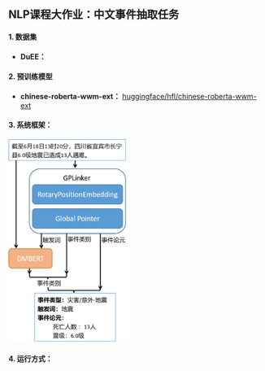 ## NLP课程大作业：中文事件抽取任务

#### 1. 数据集

- **DuEE：** 

#### 2. 预训练模型

- **chinese-roberta-wwm-ext：** [huggingface/hfl/chinese-roberta-wwm-ext](https://huggingface.co/hfl/chinese-roberta-wwm-ext)

#### 3. 系统框架：

<img src=".\figure\framework.png" style="zoom:40%;" />


#### 4. 运行方式：


